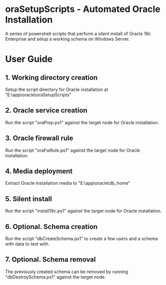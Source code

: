 # oraSetupScripts - Automated Oracle Installation
A series of powershell scripts that perform a silent install of Oracle 19c Enterprise and setup a working schema on Windows Server.

# User Guide

## 1. Working directory creation
Setup the script directory for Oracle installation at "E:\app\oracle\oraSetupScripts"

## 2. Oracle service creation
Run the script "oraPrep.ps1" against the target node for Oracle installation.

## 3. Oracle firewall rule
Run the script "oraFwRule.ps1" against the target node for Oracle installation.

## 4. Media deployment
Extract Oracle installation media to "E:\app\oracle\db_home"

## 5. Silent install
Run the script "install19c.ps1" against the target node for Oracle installation.

## 6. Optional. Schema creation
Run the script "dbCreateSchema.ps1" to create a few users and a schema with data to test with.

## 7. Optional. Schema removal
The previously created schema can be removed by running "dbDestroySchema.ps1" against the target node.